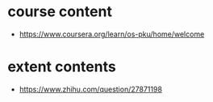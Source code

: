 # course content
- https://www.coursera.org/learn/os-pku/home/welcome

# extent contents
- https://www.zhihu.com/question/27871198

